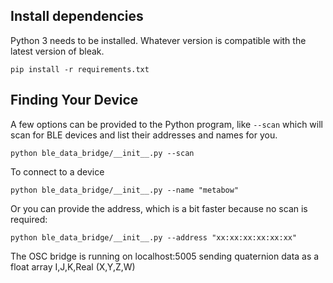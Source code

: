 ## Install dependencies

Python 3 needs to be installed. Whatever version is compatible with the latest version of bleak.

```
pip install -r requirements.txt
```

## Finding Your Device

A few options can be provided to the Python program, like `--scan` which will
scan for BLE devices and list their addresses and names for you.

```
python ble_data_bridge/__init__.py --scan
```

To connect to a device
```
python ble_data_bridge/__init__.py --name "metabow"
```

Or you can provide the address, which is a bit faster because no scan is required:
```
python ble_data_bridge/__init__.py --address "xx:xx:xx:xx:xx:xx"
```

The OSC bridge is running on localhost:5005 sending quaternion data as a float array I,J,K,Real (X,Y,Z,W)
